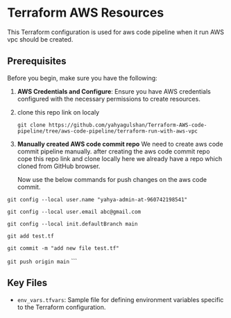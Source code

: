 # Terraform AWS Resources 

This Terraform configuration is used for aws code pipeline when it run AWS vpc should be created.

## Prerequisites 

Before you begin, make sure you have the following:

1. **AWS Credentials and Configure**: Ensure you have AWS credentials configured with the necessary permissions to create resources.
2. clone this repo link on localy

   `git clone https://github.com/yahyagulshan/Terraform-AWS-code-pipeline/tree/aws-code-pipeline/terraform-run-with-aws-vpc`
3. **Manually created AWS code commit repo** We need to create aws code commit pipeline manually. after creating the aws code commit repo cope this repo link
   and clone locally here we already have a repo which cloned from GitHub browser.

   Now use the below commands for push changes on the aws code commit.

`git config --local user.name "yahya-admin-at-960742198541"`

`git config --local user.email abc@gmail.com`

`git config --local init.defaultBranch main`

`git add test.tf`

`git commit -m "add new file test.tf"`

`git push origin main`
     ```

## Key Files 

 * `env_vars.tfvars`: Sample file for defining environment variables specific to the Terraform configuration.


